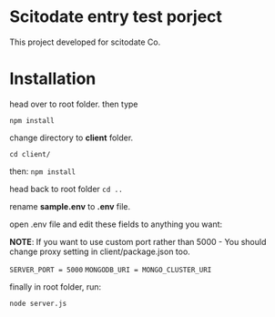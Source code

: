 # Scitodate entry test porject
This project developed for scitodate Co.

# Installation
head over to root folder. then type

`npm install`


change directory to **client** folder.

`cd client/`

then: 
`npm install`

head back to root folder `cd ..`

rename **sample.env** to **.env** file.

open .env file and edit these fields to anything you want:

**NOTE**: If you want to use custom port rather than 5000 - You should change proxy setting in client/package.json too.

`
SERVER_PORT = 5000
`
`
MONGODB_URI = MONGO_CLUSTER_URI
`

finally in root folder, run:

`node server.js`
